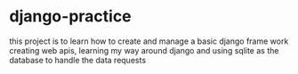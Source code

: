 # django-practice
this project is to learn how to create and manage a basic django frame work
creating web apis, learning my way around django and using sqlite as the database to handle the data requests

